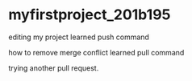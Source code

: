 # myfirstproject_201b195
editing my project
learned push command

how to remove merge conflict
learned pull command

trying another pull request.
